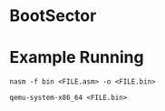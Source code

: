 # BootSector

# Example Running 

    nasm -f bin <FILE.asm> -o <FILE.bin>
    
    qemu-system-x86_64 <FILE.bin>
    
